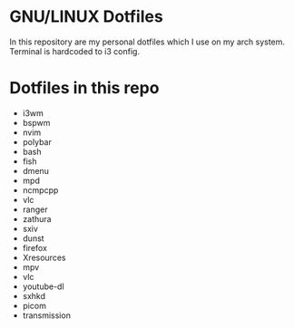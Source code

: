 # GNU/LINUX Dotfiles

In this repository are my personal dotfiles which I use on my arch system. Terminal is hardcoded to i3 config.

# Dotfiles in this repo
+ i3wm
+ bspwm
+ nvim
+ polybar
+ bash
+ fish
+ dmenu
+ mpd
+ ncmpcpp
+ vlc
+ ranger
+ zathura
+ sxiv
+ dunst
+ firefox
+ Xresources
+ mpv
+ vlc
+ youtube-dl
+ sxhkd
+ picom
+ transmission
